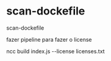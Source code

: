 # scan-dockefile
scan-dockefile

fazer pipeline para fazer o license


ncc build index.js --license licenses.txt